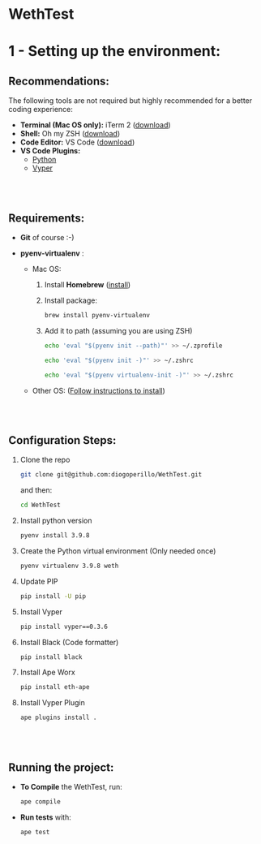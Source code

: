 # WethTest

# 1 - Setting up the environment:

## Recommendations:

The following tools are not required but highly recommended for a better coding experience:

- **Terminal (Mac OS only):** iTerm 2 ([download](https://iterm2.com/))
- **Shell:** Oh my ZSH ([download](https://ohmyz.sh/#install))
- **Code Editor:** VS Code ([download](https://code.visualstudio.com/))
- **VS Code Plugins:**
  - [Python](https://marketplace.visualstudio.com/items?itemName=ms-python.python)
  - [Vyper](https://marketplace.visualstudio.com/items?itemName=tintinweb.vscode-vyper)

<br/>
<br/>

## Requirements:

- **Git** of course :-)
- **pyenv-virtualenv** :

  - Mac OS:

    1. Install **Homebrew** ([install](https://brew.sh/))

    1. Install package:
       ```sh
       brew install pyenv-virtualenv
       ```
    1. Add it to path (assuming you are using ZSH)
       ```sh
       echo 'eval "$(pyenv init --path)"' >> ~/.zprofile
       ```
       ```sh
       echo 'eval "$(pyenv init -)"' >> ~/.zshrc
       ```
       ```sh
       echo 'eval "$(pyenv virtualenv-init -)"' >> ~/.zshrc
       ```

  - Other OS:
    ([Follow instructions to install](https://github.com/pyenv/pyenv-virtualenv))

<br/>
<br/>

## Configuration Steps:

1. Clone the repo

   ```sh
   git clone git@github.com:diogoperillo/WethTest.git
   ```

   and then:

   ```sh
   cd WethTest
   ```

1. Install python version

   ```sh
   pyenv install 3.9.8
   ```

1. Create the Python virtual environment (Only needed once)

   ```sh
   pyenv virtualenv 3.9.8 weth
   ```

1. Update PIP
   ```sh
   pip install -U pip
   ```
1. Install Vyper

   ```sh
   pip install vyper==0.3.6
   ```

1. Install Black (Code formatter)
   ```sh
   pip install black
   ```
1. Install Ape Worx

   ```sh
   pip install eth-ape
   ```

1. Install Vyper Plugin
   ```sh
   ape plugins install .
   ```
   <br />
   <br />

## Running the project:

- **To Compile** the WethTest, run:
  ```sh
  ape compile
  ```
- **Run tests** with:
  ```sh
  ape test
  ```

